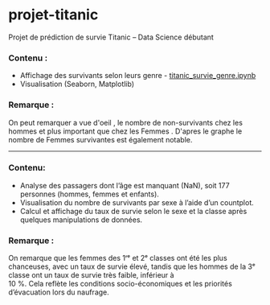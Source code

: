 # projet-titanic
Projet de prédiction de survie Titanic  – Data Science débutant

### Contenu :
- Affichage des survivants selon leurs genre - [titanic_survie_genre.ipynb](./titanic_survie_genre.ipynb) 
- Visualisation (Seaborn, Matplotlib)

### Remarque :
On peut remarquer a vue d'oeil , le nombre de non-survivants chez les hommes et plus important que chez les Femmes .
D'apres le graphe le nombre de Femmes survivantes est également notable.

 -------------------------------------------------------------------------------------------------------------

### Contenu:
- Analyse des passagers dont l’âge est manquant (NaN), soit 177 personnes (hommes, femmes et enfants).
- Visualisation du nombre de survivants par sexe à l’aide d’un countplot.
- Calcul et affichage du taux de survie selon le sexe et la classe après quelques manipulations de données.


 ### Remarque :
 On remarque que les femmes des 1ʳᵉ et 2ᵉ classes ont été les plus chanceuses, avec un taux de survie élevé, tandis que les hommes de la 3ᵉ classe ont un taux de survie très faible, inférieur à  
 10 %. Cela reflète les conditions socio-économiques et les priorités d’évacuation lors du naufrage.
